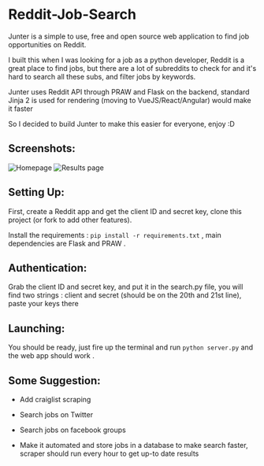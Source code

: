 # Reddit-Job-Search
Junter is a simple to use, free and open source web application to find job opportunities on Reddit.

I built this when I was looking for a job as a python developer, Reddit is a great place to find jobs, but there are a lot of subreddits to check for
and it's hard to search all these subs, and filter jobs by keywords. 

Junter uses Reddit API through PRAW and Flask on the backend, standard Jinja 2 is used for rendering (moving to VueJS/React/Angular) would make it faster

So I decided to build Junter to make this easier for everyone, enjoy :D 

## Screenshots:
![Homepage](https://i.imgur.com/1Q567qQ.png)
![Results page](https://i.imgur.com/p9UYjao.png)


## Setting Up:

First, create a Reddit app and get the client ID and secret key, clone this project (or fork to add other features).

Install the requirements : `pip install -r requirements.txt` , main dependencies are Flask and PRAW .

## Authentication:

Grab the client ID and secret key, and put it in the search.py file, you will find two strings : client and secret (should be on the 20th and 21st line), paste your keys there

## Launching:

You should be ready, just fire up the terminal and run `python server.py` and the web app should work .

## Some Suggestion:

- Add craiglist scraping

- Search jobs on Twitter

- Search jobs on facebook groups

- Make it automated and store jobs in a database to make search faster, scraper should run every hour to get up-to date results



